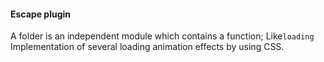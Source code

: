 #### Escape plugin

A folder is an independent module which contains a function;
Like```loading``` Implementation of several loading animation effects by using CSS.
